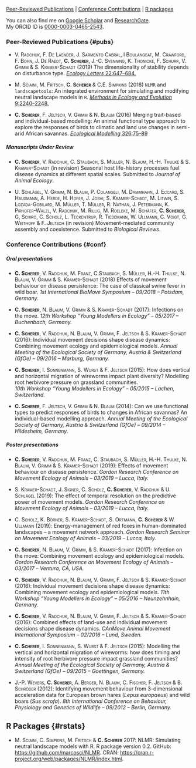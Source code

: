 [Peer-Reviewed Publications](#pubs)  |  [Conference Contributions](#conf)  |  [R packages](#rstats)

You can also find me on [Google Scholar](https://scholar.google.com/citations?user=6o61j_IAAAAJ&hl=en&oi=sra) and [ResearchGate](https://www.researchgate.net/profile/Cedric_Scherer/contributions).  
My ORCID ID is [0000-0003-0465-2543](https://orcid.org/0000-0003-0465-2543).

### Peer-Reviewed Publications {#pubs}

- <span style="font-variant:small-caps;">V. Radchuk, F. De Laender, J. Sarmento Cabral, I Boulangeat, M. Crawford, F. Bohn, J. De Raedt, **C. Scherer**, J.-C. Svenning, K. Thonicke, F. Schurr, V. Grimm & S. Kramer-Schadt (2019)</span> The dimensionality of stability depends on disturbance type.
[*Ecology Letters* 22:647–684.](https://doi.org/10.1111/ele.13226)

- <span style="font-variant:small-caps;">M. Sciaini, M. Fritsch, **C. Scherer** & C.E. Simpkins (2018)</span> `NLMR` and `landscapetools`: An integrated environment for simulating and modifying neutral landscape models in `R`.
[*Methods in Ecology and Evolution* 9:2240–2248.](https://doi.org/10.1111/2041-210X.13076)

- <span style="font-variant:small-caps;">**C. Scherer**, F. Jeltsch, V. Grimm & N. Blaum (2016)</span> Merging trait-based and individual-based modelling: An animal functional type approach to explore the responses of birds to climatic and land use changes in semi-arid African savannas.
[*Ecological Modelling* 326:75–89](https://doi.org/10.1016/j.ecolmodel.2015.07.005)

##### Manuscripts Under Review
- <span style="font-variant:small-caps;">**C. Scherer**, V. Radchuk, C. Staubach, S. Müller, N. Blaum, H.-H. Thulke & S. Kramer-Schadt</span> (in revision) Seasonal host life-history processes fuel disease dynamics at different spatial scales. Submitted to *Journal of Animal Ecology*.  

- <span style="font-variant:small-caps;">U. Schlägel, V. Grimm, N. Blaum, P. Colangeli, M. Dammhahn, J. Eccard, S. Hausmann, A. Herde, H. Hofer, J. Joshi, S. Kramer-Schadt, M. Litwin, S. Lozada-Gobilard, M. Müller, T. Müller, R. Nathan, J. Petermann, K. Pirhofer-Walzl, V. Radchuk, M. Rillig, M. Roeleke, M. Schäfer, **C. Scherer**, G, Schiro, C. Scholz, L. Teckentrup, R. Tiedemann, W. Ullmann, C. Voigt, G. Weithoff & F. Jeltsch</span> (in revision) Movement-mediated community assembly and coexistence. Submitted to *Biological Reviews*.


### Conference Contributions {#conf}

##### Oral presentations
- <span style="font-variant:small-caps;">**C. Scherer**, V. Radchuk, M. Franz, C.Staubach, S. Müller, H.-H. Thulke, N. Blaum, V. Grimm & S. Kramer-Schadt (2018)</span> Effects of movement behaviour on disease persistence: The case of classical swine fever in wild boar.
*1st International BioMove Symposium – 09/2018 – Potsdam, Germany.*

- <span style="font-variant:small-caps;">**C. Scherer**, N. Blaum, V. Grimm & S. Kramer-Schadt (2017)</span>: Infections on the move.
*12th Workshop “Young Modellers in Ecology” – 05/2017 – Buchenbach, Germany.*  

- <span style="font-variant:small-caps;">**C. Scherer**, V. Radchuk, N. Blaum, V. Grimm, F. Jeltsch & S. Kramer-Schadt (2016)</span>: Individual movement decisions shape disease dynamics: Combining movement ecology and epidemiological models.
*Annual Meeting of the Ecological Society of Germany, Austria & Switzerland (GfOe) – 09/2016 – Marburg, Germany.*  

- <span style="font-variant:small-caps;">**C. Scherer**, I. Sonnenmann, S. Wurst & F. Jeltsch (2015)</span>: How does vertical and horizontal migration of wireworms impact plant diversity? Modelling root herbivore pressure on grassland communities.  
*10th Workshop “Young Modellers in Ecology” – 05/2015 – Lachen, Switzerland.*  

- <span style="font-variant:small-caps;">**C. Scherer**, F. Jeltsch, V. Grimm & N. Blaum (2014)</span>: Can we use functional types to predict responses of birds to changes in African savannas? An individual-based modelling approach.
*Annual Meeting of the Ecological Society of Germany, Austria & Switzerland (GfOe) – 09/2014 – Hildesheim, Germany.*

##### Poster presentations
- <span style="font-variant:small-caps;">**C. Scherer**, V. Radchuk, M. Franz, C. Staubach, S. Müller, H.-H. Thulke, N. Blaum, V. Grimm & S. Kramer-Schadt (2019)</span>: Effects of movement behaviour on disease persistence.
*Gordon Research Conference on Movement Ecology of Animals – 03/2019 – Lucca, Italy.*  

- <span style="font-variant:small-caps;">S. Kramer-Schadt, J. Signer, C. Scholz, **C. Scherer**, V. Radchuk & U. Schlägel (2019)</span>: The effect of temporal resolution on the predictive power of movement models.
*Gordon Research Conference on Movement Ecology of Animals – 03/2019 – Lucca, Italy.*  

- <span style="font-variant:small-caps;">C. Scholz, K. Börner, S. Kramer-Schadt, S. Ortmann, **C. Scherer** & W. Ullmann (2019)</span>: Energy-management of red foxes in human-dominated landscapes – a movement network approach.
*Gordon Research Seminar on Movement Ecology of Animals – 03/2019 – Lucca, Italy.*  

- <span style="font-variant:small-caps;">**C. Scherer**, N. Blaum, V. Grimm, & S. Kramer-Schadt (2017)</span>: Infection on the move: Combining movement ecology and epidemiological models.
*Gordon Research Conference on Movement Ecology of Animals – 03/2017 – Ventura, CA, USA.*  

- <span style="font-variant:small-caps;">**C. Scherer**, V. Radchuk, N. Blaum, V. Grimm, F. Jeltsch & S. Kramer-Schadt (2016)</span>: Individual movement decisions shape disease dynamics: Combining movement ecology and epidemiological models.
*11th Workshop “Young Modellers in Ecology” – 05/2016 – Neunzehnhain, Germany.*  

- <span style="font-variant:small-caps;">**C. Scherer**, V. Radchuk, N. Blaum, V. Grimm, F. Jeltsch & S. Kramer-Schadt (2016)</span>: Combined effects of land-use and individual movement decisions shape disease dynamics.
*CAnMove Animal Movement International Symposium – 02/2016 – Lund, Sweden.*  

- <span style="font-variant:small-caps;">**C. Scherer**, I. Sonnenmann, S. Wurst & F. Jeltsch (2015)</span>: Modelling the vertical and horizontal migration of wireworms: how does timing and intensity of root herbivore pressure impact grassland communities?
*Annual Meeting of the Ecological Society of Germany, Austria & Switzerland (GfOe) – 09/2015 – Goettingen, Germany.*  

- <span style="font-variant:small-caps;">J.-P. Wevers, **C. Scherer**, A. Berger, N. Blaum, C. Fischer, F. Jeltsch & B. Schröder (2012)</span>: Identifying movement behaviour from 3–dimensional acceleration data for European brown hares (*Lepus europaeus*) and wild boars (*Sus scrofa*).
*8th International Conference on Behaviour, Physiology and Genetics of Wildlife – 09/2012 – Berlin, Germany.*


## R Packages {#rstats}

- <span style="font-variant:small-caps;">M. Sciaini, C. Simpkins, M. Fritsch & **C. Scherer**</span> 2017: NLMR: Simulating neutral landscape models with R. R package version 0.2. GitHub: https://github.com/marcosci/NLMR. CRAN: https://cran.r-project.org/web/packages/NLMR/index.html.
